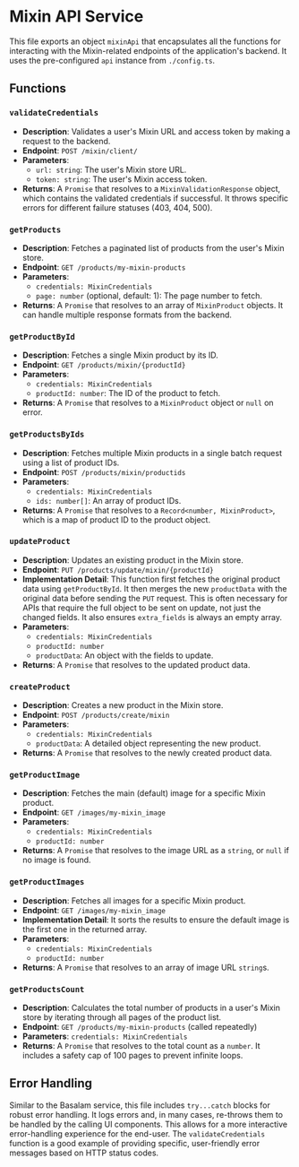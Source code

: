 # Mixin API Service

This file exports an object `mixinApi` that encapsulates all the functions for interacting with the Mixin-related endpoints of the application's backend. It uses the pre-configured `api` instance from `./config.ts`.

## Functions

### `validateCredentials`

- **Description**: Validates a user's Mixin URL and access token by making a request to the backend.
- **Endpoint**: `POST /mixin/client/`
- **Parameters**:
  - `url: string`: The user's Mixin store URL.
  - `token: string`: The user's Mixin access token.
- **Returns**: A `Promise` that resolves to a `MixinValidationResponse` object, which contains the validated credentials if successful. It throws specific errors for different failure statuses (403, 404, 500).

### `getProducts`

- **Description**: Fetches a paginated list of products from the user's Mixin store.
- **Endpoint**: `GET /products/my-mixin-products`
- **Parameters**:
  - `credentials: MixinCredentials`
  - `page: number` (optional, default: 1): The page number to fetch.
- **Returns**: A `Promise` that resolves to an array of `MixinProduct` objects. It can handle multiple response formats from the backend.

### `getProductById`

- **Description**: Fetches a single Mixin product by its ID.
- **Endpoint**: `GET /products/mixin/{productId}`
- **Parameters**:
  - `credentials: MixinCredentials`
  - `productId: number`: The ID of the product to fetch.
- **Returns**: A `Promise` that resolves to a `MixinProduct` object or `null` on error.

### `getProductsByIds`

- **Description**: Fetches multiple Mixin products in a single batch request using a list of product IDs.
- **Endpoint**: `POST /products/mixin/productids`
- **Parameters**:
  - `credentials: MixinCredentials`
  - `ids: number[]`: An array of product IDs.
- **Returns**: A `Promise` that resolves to a `Record<number, MixinProduct>`, which is a map of product ID to the product object.

### `updateProduct`

- **Description**: Updates an existing product in the Mixin store.
- **Endpoint**: `PUT /products/update/mixin/{productId}`
- **Implementation Detail**: This function first fetches the original product data using `getProductById`. It then merges the new `productData` with the original data before sending the `PUT` request. This is often necessary for APIs that require the full object to be sent on update, not just the changed fields. It also ensures `extra_fields` is always an empty array.
- **Parameters**:
  - `credentials: MixinCredentials`
  - `productId: number`
  - `productData`: An object with the fields to update.
- **Returns**: A `Promise` that resolves to the updated product data.

### `createProduct`

- **Description**: Creates a new product in the Mixin store.
- **Endpoint**: `POST /products/create/mixin`
- **Parameters**:
  - `credentials: MixinCredentials`
  - `productData`: A detailed object representing the new product.
- **Returns**: A `Promise` that resolves to the newly created product data.

### `getProductImage`

- **Description**: Fetches the main (default) image for a specific Mixin product.
- **Endpoint**: `GET /images/my-mixin_image`
- **Parameters**:
  - `credentials: MixinCredentials`
  - `productId: number`
- **Returns**: A `Promise` that resolves to the image URL as a `string`, or `null` if no image is found.

### `getProductImages`

- **Description**: Fetches all images for a specific Mixin product.
- **Endpoint**: `GET /images/my-mixin_image`
- **Implementation Detail**: It sorts the results to ensure the default image is the first one in the returned array.
- **Parameters**:
  - `credentials: MixinCredentials`
  - `productId: number`
- **Returns**: A `Promise` that resolves to an array of image URL `string`s.

### `getProductsCount`

- **Description**: Calculates the total number of products in a user's Mixin store by iterating through all pages of the product list.
- **Endpoint**: `GET /products/my-mixin-products` (called repeatedly)
- **Parameters**: `credentials: MixinCredentials`
- **Returns**: A `Promise` that resolves to the total count as a `number`. It includes a safety cap of 100 pages to prevent infinite loops.

## Error Handling

Similar to the Basalam service, this file includes `try...catch` blocks for robust error handling. It logs errors and, in many cases, re-throws them to be handled by the calling UI components. This allows for a more interactive error-handling experience for the end-user. The `validateCredentials` function is a good example of providing specific, user-friendly error messages based on HTTP status codes.
